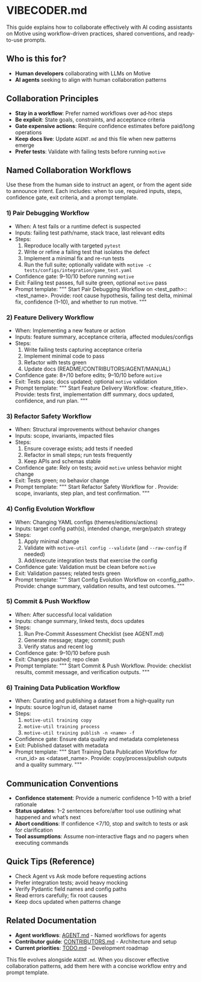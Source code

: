 # VIBECODER.md

This guide explains how to collaborate effectively with AI coding assistants on Motive using workflow-driven practices, shared conventions, and ready-to-use prompts.

## Who is this for?

- **Human developers** collaborating with LLMs on Motive
- **AI agents** seeking to align with human collaboration patterns

## Collaboration Principles

- **Stay in a workflow**: Prefer named workflows over ad‑hoc steps
- **Be explicit**: State goals, constraints, and acceptance criteria
- **Gate expensive actions**: Require confidence estimates before paid/long operations
- **Keep docs live**: Update `AGENT.md` and this file when new patterns emerge
- **Prefer tests**: Validate with failing tests before running `motive`

## Named Collaboration Workflows

Use these from the human side to instruct an agent, or from the agent side to announce intent. Each includes: when to use, required inputs, steps, confidence gate, exit criteria, and a prompt template.

### 1) Pair Debugging Workflow
- When: A test fails or a runtime defect is suspected
- Inputs: failing test path/name, stack trace, last relevant edits
- Steps:
  1. Reproduce locally with targeted `pytest`
  2. Write or refine a failing test that isolates the defect
  3. Implement a minimal fix and re-run tests
  4. Run the full suite; optionally validate with `motive -c tests/configs/integration/game_test.yaml`
- Confidence gate: 9–10/10 before running `motive`
- Exit: Failing test passes, full suite green, optional `motive` pass
- Prompt template:
  """
  Start Pair Debugging Workflow on <test_path>::<test_name>.
  Provide: root cause hypothesis, failing test delta, minimal fix, confidence (1–10), and whether to run motive.
  """

### 2) Feature Delivery Workflow
- When: Implementing a new feature or action
- Inputs: feature summary, acceptance criteria, affected modules/configs
- Steps:
  1. Write failing tests capturing acceptance criteria
  2. Implement minimal code to pass
  3. Refactor with tests green
  4. Update docs (README/CONTRIBUTORS/AGENT/MANUAL)
- Confidence gate: 8+/10 before edits; 9–10/10 before `motive`
- Exit: Tests pass; docs updated; optional `motive` validation
- Prompt template:
  """
  Start Feature Delivery Workflow: <feature_title>.
  Provide: tests first, implementation diff summary, docs updated, confidence, and run plan.
  """

### 3) Refactor Safety Workflow
- When: Structural improvements without behavior changes
- Inputs: scope, invariants, impacted files
- Steps:
  1. Ensure coverage exists; add tests if needed
  2. Refactor in small steps; run tests frequently
  3. Keep APIs and schemas stable
- Confidence gate: Rely on tests; avoid `motive` unless behavior might change
- Exit: Tests green; no behavior change
- Prompt template:
  """
  Start Refactor Safety Workflow for <area>.
  Provide: scope, invariants, step plan, and test confirmation.
  """

### 4) Config Evolution Workflow
- When: Changing YAML configs (themes/editions/actions)
- Inputs: target config path(s), intended change, merge/patch strategy
- Steps:
  1. Apply minimal change
  2. Validate with `motive-util config --validate` (and `--raw-config` if needed)
  3. Add/execute integration tests that exercise the config
- Confidence gate: Validation must be clean before `motive`
- Exit: Validation passes; related tests green
- Prompt template:
  """
  Start Config Evolution Workflow on <config_path>.
  Provide: change summary, validation results, and test outcomes.
  """

### 5) Commit & Push Workflow
- When: After successful local validation
- Inputs: change summary, linked tests, docs updates
- Steps:
  1. Run Pre‑Commit Assessment Checklist (see AGENT.md)
  2. Generate message; stage; commit; push
  3. Verify status and recent log
- Confidence gate: 9–10/10 before push
- Exit: Changes pushed; repo clean
- Prompt template:
  """
  Start Commit & Push Workflow.
  Provide: checklist results, commit message, and verification outputs.
  """

### 6) Training Data Publication Workflow
- When: Curating and publishing a dataset from a high‑quality run
- Inputs: source log/run id, dataset name
- Steps:
  1. `motive-util training copy`
  2. `motive-util training process`
  3. `motive-util training publish -n <name> -f`
- Confidence gate: Ensure data quality and metadata completeness
- Exit: Published dataset with metadata
- Prompt template:
  """
  Start Training Data Publication Workflow for <run_id> as <dataset_name>.
  Provide: copy/process/publish outputs and a quality summary.
  """

## Communication Conventions

- **Confidence statement**: Provide a numeric confidence 1–10 with a brief rationale
- **Status updates**: 1–2 sentences before/after tool use outlining what happened and what’s next
- **Abort conditions**: If confidence <7/10, stop and switch to tests or ask for clarification
- **Tool assumptions**: Assume non‑interactive flags and no pagers when executing commands

## Quick Tips (Reference)

- Check Agent vs Ask mode before requesting actions
- Prefer integration tests; avoid heavy mocking
- Verify Pydantic field names and config paths
- Read errors carefully; fix root causes
- Keep docs updated when patterns change

## Related Documentation

- **Agent workflows**: [AGENT.md](AGENT.md) - Named workflows for agents
- **Contributor guide**: [CONTRIBUTORS.md](CONTRIBUTORS.md) - Architecture and setup
- **Current priorities**: [TODO.md](TODO.md) - Development roadmap

This file evolves alongside `AGENT.md`. When you discover effective collaboration patterns, add them here with a concise workflow entry and prompt template.
